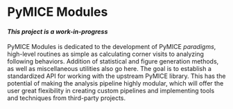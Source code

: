 <!---
    This file is part of pymice-modules.
    Copyright (C) 2018-2020  Emir Turkes, Phenovance LLC

    This program is free software: you can redistribute it and/or modify
    it under the terms of the GNU General Public License as published by
    the Free Software Foundation, either version 3 of the License, or
    (at your option) any later version.

    This program is distributed in the hope that it will be useful,
    but WITHOUT ANY WARRANTY; without even the implied warranty of
    MERCHANTABILITY or FITNESS FOR A PARTICULAR PURPOSE.  See the
    GNU General Public License for more details.

    You should have received a copy of the GNU General Public License
    along with this program.  If not, see <http://www.gnu.org/licenses/>.

    Emir Turkes can be contacted at emir.turkes@eturkes.com
-->

# PyMICE Modules
#### *This project is a work-in-progress*

PyMICE Modules is dedicated to the development of PyMICE *paradigms*, high-level
routines as simple as calculating corner visits to analyzing following behaviors.
Addition of statistical and figure generation methods, as well as miscellaneous
utilities also go here. The goal is to establish a standardized API for working with the
upstream PyMICE library. This has the potential of making the analysis pipeline highly
modular, which will offer the user great flexibility in creating custom pipelines and
implementing tools and techniques from third-party projects.
